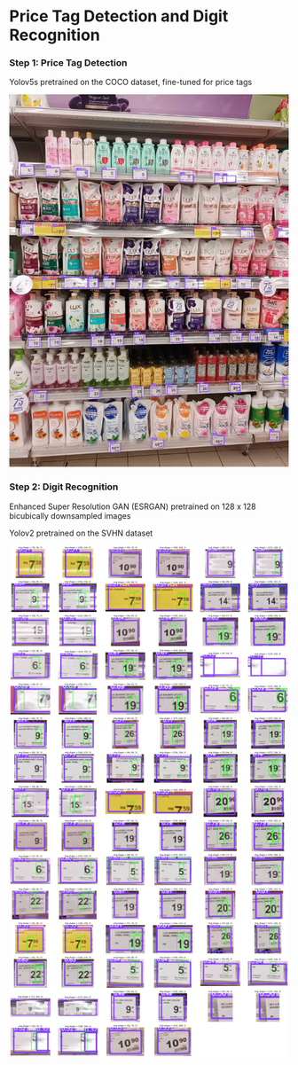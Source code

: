 # Price Tag Detection and Digit Recognition

### Step 1: Price Tag Detection
Yolov5s pretrained on the COCO dataset, fine-tuned for price tags

![input](imgs/AEONBIGBATUPAHATPS_20220706T103517396.jpg)

### Step 2: Digit Recognition
Enhanced Super Resolution GAN (ESRGAN) pretrained on 128 x 128 bicubically downsampled images

Yolov2 pretrained on the SVHN dataset

![input](imgs/AEONBIGBATUPAHATPS_20220706T103517396.png)
